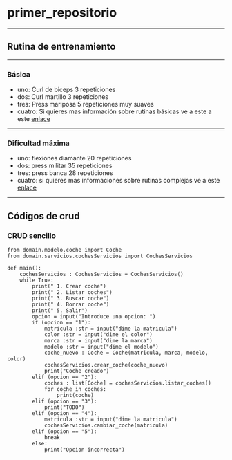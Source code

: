 # primer_repositorio
---
## Rutina de entrenamiento
---
### Básica
- uno: Curl de biceps 3 repeticiones
- dos: Curl martillo 3 repeticiones
- tres: Press mariposa 5 repeticiones muy suaves
- cuatro: Si quieres mas información sobre rutinas básicas ve a este a este [enlace](https://www.buff-academy.com/challenge-page/58b99aa7-547f-46fc-903a-5ecf38010b83?programId=58b99aa7-547f-46fc-903a-5ecf38010b83)
---
### Dificultad máxima
- uno: flexiones diamante 20 repeticiones
- dos: press militar 35 repeticiones
- tres: press banca 28 repeticiones
- cuatro: si quieres mas informaciones sobre rutinas complejas ve a este [enlace](https://www.buff-academy.com/challenge-page/782459a3-78c7-452b-859c-4397f8f5548f?programId=782459a3-78c7-452b-859c-4397f8f5548f)
---
## Códigos de crud
### CRUD sencillo
~~~
from domain.modelo.coche import Coche
from domain.servicios.cochesServicios import CochesServicios

def main():
    cochesServicios : CochesServicios = CochesServicios()
    while True:
        print(" 1. Crear coche")
        print(" 2. Listar coches")
        print(" 3. Buscar coche")
        print(" 4. Borrar coche")
        print(" 5. Salir")
        opcion = input("Introduce una opcion: ")
        if (opcion == "1"):
            matricula :str = input("dime la matricula")
            color :str = input("dime el color")
            marca :str = input("dime la marca")
            modelo :str = input("dime el modelo")
            coche_nuevo : Coche = Coche(matricula, marca, modelo, color)
            cochesServicios.crear_coche(coche_nuevo)
            print("Coche creado")           
        elif (opcion == "2"):
            coches : list[Coche] = cochesServicios.listar_coches()
            for coche in coches:
                print(coche)
        elif (opcion == "3"):
            print("TODO")
        elif (opcion == "4"):
            matricula :str = input("dime la matricula")
            cochesServicios.cambiar_coche(matricula)
        elif (opcion == "5"):
            break
        else:
            print("Opcion incorrecta")
~~~
